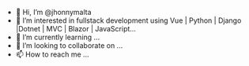 - 👋 Hi, I’m @jhonnymalta
- 👀 I’m interested in fullstack development using Vue | Python | Django |Dotnet | MVC | Blazor | JavaScript...
- 🌱 I’m currently learning ...
- 💞️ I’m looking to collaborate on ...
- 📫 How to reach me ...

<!---
jhonnymalta/jhonnymalta is a ✨ special ✨ repository because its `README.md` (this file) appears on your GitHub profile.
You can click the Preview link to take a look at your changes.
--->
